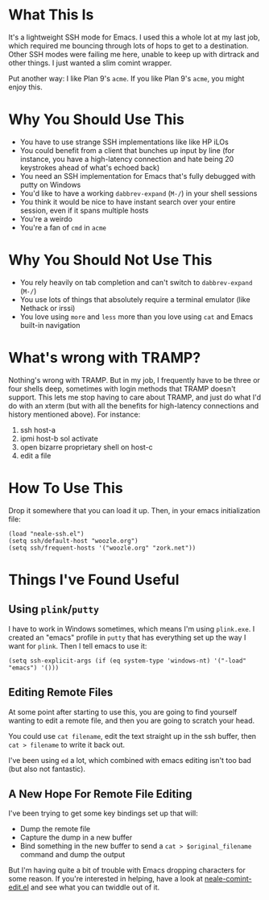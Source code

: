 What This Is
=======

It's a lightweight SSH mode for Emacs.
I used this a whole lot at my last job,
which required me bouncing through lots of hops to get to a destination.
Other SSH modes were failing me here, unable to keep up with dirtrack and other things.
I just wanted a slim comint wrapper.

Put another way:
I like Plan 9's `acme`.
If you like Plan 9's `acme`, you might enjoy this.


Why You Should Use This
==================

* You have to use strange SSH implementations like like HP iLOs
* You could benefit from a client that bunches up input by line (for
  instance, you have a high-latency connection and hate being 20
  keystrokes ahead of what's echoed back)
* You need an SSH implementation for Emacs that's fully debugged with
  putty on Windows
* You'd like to have a working `dabbrev-expand` (`M-/`) in your shell
  sessions
* You think it would be nice to have instant search over your entire
  session, even if it spans multiple hosts
* You're a weirdo
* You're a fan of `cmd` in `acme`


Why You Should Not Use This
=================

* You rely heavily on tab completion and can't switch to `dabbrev-expand` (`M-/`)
* You use lots of things that absolutely require a terminal emulator (like Nethack or irssi)
* You love using `more` and `less` more than you love using `cat` and Emacs built-in navigation


What's wrong with TRAMP?
========================

Nothing's wrong with TRAMP.
But in my job, I frequently have to be three or four shells deep,
sometimes with login methods that TRAMP doesn't support.
This lets me stop having to care about TRAMP,
and just do what I'd do with an xterm
(but with all the benefits for high-latency connections and history mentioned above).
For instance:

1. ssh host-a
2. ipmi host-b sol activate
3. open bizarre proprietary shell on host-c
4. edit a file


How To Use This
========
Drop it somewhere that you can load it up.
Then, in your emacs initialization file:

    (load "neale-ssh.el")
    (setq ssh/default-host "woozle.org")
    (setq ssh/frequent-hosts '("woozle.org" "zork.net"))


Things I've Found Useful
===============

Using `plink`/`putty`
------------------

I have to work in Windows sometimes,
which means I'm using `plink.exe`.
I created an "emacs" profile in `putty` that has everything set up the way I want for `plink`.
Then I tell emacs to use it:

    (setq ssh-explicit-args (if (eq system-type 'windows-nt) '("-load" "emacs") '()))


Editing Remote Files
-----------------

At some point after starting to use this,
you are going to find yourself wanting to edit a remote file,
and then you are going to scratch your head.

You could use `cat filename`,
edit the text straight up in the ssh buffer,
then `cat > filename` to write it back out.

I've been using `ed` a lot,
which combined with emacs editing isn't too bad
(but also not fantastic).

A New Hope For Remote File Editing
---------------

I've been trying to get some key bindings set up that will:
* Dump the remote file
* Capture the dump in a new buffer
* Bind something in the new buffer to send a `cat > $original_filename` command and dump the output

But I'm having quite a bit of trouble with Emacs dropping characters for some reason.
If you're interested in helping,
have a look at [neale-comint-edit.el](neale-comint-edit.el) and see what you can twiddle out of it.

